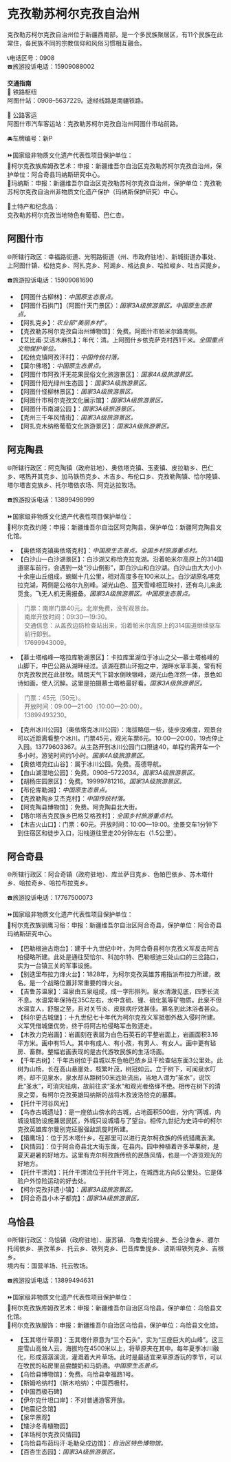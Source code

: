 # 克孜勒苏柯尔克孜自治州  
克孜勒苏柯尔克孜自治州位于新疆西南部，是一个多民族聚居区，有11个民族在此常住，各民族不同的宗教信仰和风俗习惯相互融合。  

📞电话区号：0908  
☎️旅游投诉电话：15909088002  

**交通指南**  
🚄 铁路枢纽  
阿图什站：0908–5637229。途经线路是南疆铁路。  

🚌 公路客运  
阿图什市汽车客运站：克孜勒苏柯尔克孜自治州阿图什市站前路。  

🚘车牌编号：新P  

⏩国家级非物质文化遗产代表性项目保护单位：  
🔸柯尔克孜族库姆孜艺术：申报：新疆维吾尔自治区克孜勒苏柯尔克孜自治州，保护单位：阿合奇县玛纳斯研究中心。  
🔸玛纳斯：申报：新疆维吾尔自治区克孜勒苏柯尔克孜自治州，保护单位：克孜勒苏柯尔克孜自治州非物质文化遗产保护（玛纳斯保护研究）中心。  

🧊土特产和纪念品：  
克孜勒苏柯尔克孜当地特色有葡萄、巴仁杏。  

## 阿图什市  
🌐所辖行政区：幸福路街道、光明路街道（州、市政府驻地）、新城街道办事处、上阿图什镇、松他克乡、阿扎克乡、阿湖乡、格达良乡、哈拉峻乡、吐古买提乡。  

☎️旅游投诉电话：15909081690  

* 【阿图什古柳林】：*中国原生态景点。*  
* 【阿图什石拱门】（阿图什天门景区）：*国家3A级旅游景区。中国原生态景点。*  
* 【阿扎克乡】：*农业部“美丽乡村”。*  
* 【克孜勒苏柯尔克孜自治州博物馆】：免费。阿图什市帕米尔路南侧。  
* 【艾比甫·艾洁木麻扎】：年代：清。上阿图什乡依克萨克村西1千米。*全国重点文物保护单位。*  
* 【松他克镇阿孜汗村】：*中国传统村落。*  
* 【莫尔佛塔】：*中国原生态景点。*  
* 【阿图什市阿孜汗无花果民俗文化旅游景区】：*国家4A级旅游景区。*  
* 【阿图什阳光绿州生态园 】：*国家3A级旅游景区。*  
* 【阿图什怪柳林景区】：*国家3A级旅游景区。*  
* 【阿图什市柯尔克孜文化展示馆】：*国家3A级旅游景区。*  
* 【阿图什市南湖公园 】：*国家3A级旅游景区。*  
* 【克州三千年风情街】：*国家3A级旅游景区。*  
* 【阿扎克木纳格葡萄文化旅游景区】：*国家3A级旅游景区。*  

## 阿克陶县  
🌐所辖行政区：阿克陶镇（政府驻地）、奥依塔克镇、玉麦镇、皮拉勒乡、巴仁乡、喀热开其克乡、加马铁热克乡、木吉乡、布伦口乡、克孜勒陶镇、恰尔隆镇、塔尔塔吉克族乡、托尔塔依农场、阿克达拉牧场。  

☎️旅游投诉电话：13899498999  

⏩国家级非物质文化遗产代表性项目保护单位：  
🔸柯尔克孜约隆：申报：新疆维吾尔自治区阿克陶县，保护单位：新疆阿克陶县文化馆。  

* 【奥依塔克镇奥依塔克村】：*中国原生态景点。全国乡村旅游重点村。*  
* 【白沙山—白沙湖景区】：白沙湖又称恰克拉克湖。沿着帕米尔高原上的314国道驱车前行，会遇到一处“沙山倒影”，即白沙山和白沙湖。白沙山由大大小小十余座山丘组成，蜿蜒十几公里，相对高度多在100米以上。白沙湖原名喀克拉克湖，两侧是公格尔九别峰。湖光山色、蓝天雪峰相互映衬，还有鸟儿来此觅食。飞无人机无需报备。*国家3A级旅游景区。中国原生态景点。*  
> 门票：南岸门票40元。北岸免费，没有观景台。  
> 南岸开放时间：09:30—19:30。  
> 交通信息：从盖孜边防检查站出来，沿着帕米尔高原上的314国道继续驱车前行即到。  
> 17699943009。  
* 【慕士塔格峰—喀拉库勒湖景区】：卡拉库里湖位于冰山之父—慕士塔格峰的山脚下，中巴公路从湖畔经过。该湖在群山环抱之中，湖畔水草丰美，常有柯尔克孜牧民在此驻牧。晴朗天气下碧水倒映银峰，湖光山色浑然一体，景色如诗如画，使人沉醉。这里是拍摄慕士塔格最好看。*国家3A级旅游景区。*  
> 门票：45元（50元）。  
> 开放时间：09:00—21:00（10:00—20:00）。  
> 13899493230。  
* 【克州冰川公园】（奥依塔克冰川公园）：海拔略低一些，徒步没难度，观景台可以近距离看整个冰川。门票45元，观光车票6元。10:00—20:00，19点停止入园。13779603367。从主路开到冰川公园门口限速40，单程约需开车一个多小时。游览时间约1小时。*国家4A级旅游景区。*  
* 【奥依塔克红山谷】：属于冰川公园。免费。高德导航。  
* 【白山湖湿地公园】：免费。0908–5722034。*国家3A级旅游景区。*  
* 【胡杨庄园景区】：免费。19999781216。*国家3A级旅游景区。*  
* 【布伦库勒湖】：*中国原生态景点。*  
* 【克孜勒陶乡艾杰克村】：*中国传统村落。*  
* 【阿克陶县博物馆】：免费。阿克陶县北大街。  
* 【塔尔塔吉克民族乡巴格艾格孜村】：*全国乡村旅游重点村。*  
* 【木吉火山口】：门票：60元。开放时间：10:00—19:00。坐景交车1分钟下到住宿区和徒步入口，沿栈道往里走20分钟左右（1.5公里）。  

## 阿合奇县  
🌐所辖行政区：阿合奇镇（政府驻地）、库兰萨日克乡、色帕巴依乡、苏木塔什乡、哈拉奇乡、哈拉布拉克乡。  

☎️旅游投诉电话：17767500073  

⏩国家级非物质文化遗产代表性项目保护单位：  
🔸柯尔克孜族驯鹰习俗：申报：新疆维吾尔自治区阿合奇县，保护单位：阿合奇县玛纳斯研究中心。  

* 【巴勒根迪古炮台】：建于十九世纪中叶，为阿合奇县柯尔克孜义军反击阿古柏侵略所建。此处是通往契恰尔、科加尔特、巴勒根迪三处山口的三岔路口，实为一台镇三关的军事设施。  
* 【别迭里布拉力烽火台】：1828年，为柯尔克孜英雄苏甫指派布拉力所建，故名。是一个战略位置非常重要的烽火台。  
* 【吉鲁苏温泉】：温泉由五泉组成，成一字形排列。泉水清澈见底，四季长流不息。水温常年保持在35C左右，水中含硫、锂、硫化氢等矿物质。此泉不但水温宜人，舒服之至，且对关节炎、皮肤病疗效甚佳。慕名到此沐浴者甚众。  
* 【科尔更古城堡】：十九世纪七十年代为柯尔克孜义军抵御外敌入侵时所建。义军凭借城堡优势，终于将阿古柏侵略军击败逐走。  
* 【木孜力克岩画】：岩画刻在表层为白色石英石的平整岩面上，岩画面积3.16平方米。画中有15人。其中有成人、有小孩，有男人、有女人。画中更有毡房、畜群。整幅岩画表现的是古代游牧民族的生活场面。  
* 【千年古树】：千年古树位于县城以东色帕巴依乡旦干检查站东面3公里处。此树为山杨，长在高山悬崖处，枝繁叶茂，树冠如云。立于树下，可闻泉水叮咚，却不见泉水，泉水却从距树50米远处流出，当地人谓为“圣水”，说饮此“圣水”，可消灾祛病，故前往求“圣水”和观光者络绎不绝。相传在树下的清泉之旁，有柯尔克孜英雄玛纳斯的战将木孜波洛恰克的墓葬。  
* 【托什干河谷风光】  
* 【乌赤古城遗址】：是一座依山傍水的古城，占地面积500亩，分内“两城，内城设城防设施兼居民区，外城只设城墙与了望台。相传九世纪为史诗中的柯尔克孜英雄库尔曼别克征服强敌凯旋时所建。  
* 【猎鹰场】：位于苏木塔什乡。在那里可以进行克尔柯孜族的传统猎鹰表演。  
* 【风情园】：位于阿合奇县北大街东面，在县内。园中种植着许多苹果树，是夏天避暑的好地方。这里有克尔柯孜族传统的民族风情，也是一个游览观光的好地方。  
* 【托什干漂流】：托什干漂流位于托什干河上，在城西北方向5公里处。它是体验户外惊险运动的好去处。  
* 【柯尔克孜非遗小镇】：*国家3A级旅游景区。*  
* 【阿合奇县小木子都克】：*国家3A级旅游景区。*  

## 乌恰县  
🌐所辖行政区：乌恰镇（政府驻地）、康苏镇、乌鲁克恰提乡、吾合沙鲁乡、膘尔托阔依乡、黑孜苇乡、托云乡、铁列克乡、巴音库鲁提乡、波斯坦铁列克乡、吉根乡。  
境内有：国营羊场、托云牧场。  

☎️旅游投诉电话：13899494631  

⏩国家级非物质文化遗产代表性项目保护单位：  
🔸柯尔克孜族库姆孜艺术：申报：新疆维吾尔自治区乌恰县，保护单位：乌恰县文化馆。  
🔸柯尔克孜族服饰：申报：新疆维吾尔自治区乌恰县，保护单位：乌恰县文化馆。  

* 【玉其塔什草原】：玉其塔什原意为“三个石头”，实为“三座巨大的山峰”。这三座雪山高耸人云，海拔均在4500米以上，将草原夹在其中。每年夏季冰川融化，形成潺潺溪流，灌溉着大片草场。此时是最适宜来草原游玩的季节，可以在牧民的毡房里品尝酸奶和马奶酒。*中国原生态景点。*  
* 【乌恰县博物馆】：免费。乌恰县幸福路1号。  
* 【斯姆哈纳村】（斯木哈纳）：中国西极村。  
* 【中国西极石碑】  
* 【伊尔克什坦口岸】：不对普通游客开放。  
* 【地震纪念馆】  
* 【泉华景观】  
* 【矮沙冬青植物园】  
* 【羊场柯尔克孜风情园】  
* 【乌恰县布茹玛汗·毛勒朵戍边馆】：*自治区特色博物馆。*  
* 【百杏生态园】：*国家3A级旅游景区。*  
